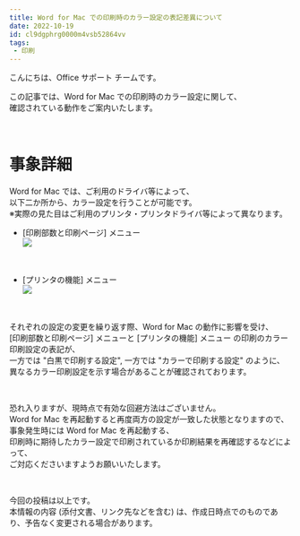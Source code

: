 ```yaml
---
title: Word for Mac での印刷時のカラー設定の表記差異について
date: 2022-10-19
id: cl9dgphrg0000m4vsb52864vv
tags:
 - 印刷
---
```


こんにちは、Office サポート チームです。

この記事では、Word for Mac での印刷時のカラー設定に関して、  
確認されている動作をご案内いたします。

<br />

# 事象詳細
Word for Mac では、ご利用のドライバ等によって、  
以下二か所から、カラー設定を行うことが可能です。  
※実際の見た目はご利用のプリンタ・プリンタドライバ等によって異なります。

- [印刷部数と印刷ページ] メニュー  
![](印刷部数と印刷ページ.png)

<br>

- [プリンタの機能] メニュー  
![](プリンタの機能.png)

<br>

それぞれの設定の変更を繰り返す際、Word for Mac の動作に影響を受け、  
[印刷部数と印刷ページ] メニューと [プリンタの機能] メニュー の印刷のカラー印刷設定の表記が、  
一方では "白黒で印刷する設定", 一方では "カラーで印刷する設定" のように、  
異なるカラー印刷設定を示す場合があることが確認されております。  

<br>

恐れ入りますが、現時点で有効な回避方法はございません。  
Word for Mac を再起動すると再度両方の設定が一致した状態となりますので、  
事象発生時には Word for Mac を再起動する、  
印刷時に期待したカラー設定で印刷されているか印刷結果を再確認するなどによって、  
ご対応くださいますようお願いいたします。  

<br>


今回の投稿は以上です。  
本情報の内容 (添付文書、リンク先などを含む) は、作成日時点でのものであり、予告なく変更される場合があります。
